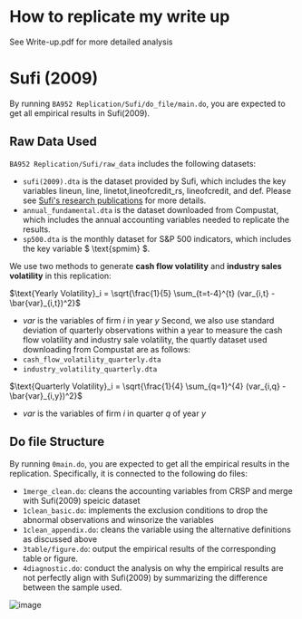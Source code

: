 # How to replicate my write up 
See Write-up.pdf for more detailed analysis
# Sufi (2009)  

By running `BA952 Replication/Sufi/do_file/main.do`, you are expected to get all empirical results in Sufi(2009).

## Raw Data Used

`BA952 Replication/Sufi/raw_data` includes the following datasets:

- `sufi(2009).dta` is the dataset provided by Sufi, which includes the key variables lineun, line, linetot,lineofcredit_rs, lineofcredit, and def. Please see [Sufi's research publications](https://faculty.chicagobooth.edu/amir-sufi/research/refereed-publications) for more details.
- `annual_fundamental.dta` is the dataset downloaded from Compustat, which includes the annual accounting variables needed to replicate the results.
- `sp500.dta` is the monthly dataset for S&P 500 indicators, which includes the key variable $ \text{spmim} $.

We use two methods to generate **cash flow volatility** and **industry sales volatility** in this replication:

$`\text{Yearly Volatility}_i = \sqrt{\frac{1}{5} \sum_{t=t-4}^{t} (var_{i,t} - \bar{var}_{i,t})^2}`$
- $`var`$ is the variables of firm $`i`$ in year $`y`$
Second, we also use standard deviation of quarterly observations within a year to measure the cash flow volatility and industry sale volatility, the quartly dataset used downloading from Compustat are as follows:
- `cash_flow_volatility_quarterly.dta`
- `industry_volatility_quarterly.dta`

$`\text{Quarterly Volatility}_i = \sqrt{\frac{1}{4} \sum_{q=1}^{4} (var_{i,q} - \bar{var}_{i,y})^2}`$
- $`var`$ is the variables of firm $`i`$ in quarter $`q`$ of year $`y`$

## Do file Structure

By running `0main.do`, you are expected to get all the empirical results in the replication. Specifically, it is connected to the following do files:
- `1merge_clean.do`: cleans the accounting variables from CRSP and merge with Sufi(2009) speicic dataset
- `1clean_basic.do`: implements the exclusion conditions to drop the abnormal observations and winsorize the variables
- `1clean_appendix.do`: cleans the variable using the alternative definitions as discussed above
- `3table/figure.do`: output the empirical results of the corresponding table or figure.
- `4diagnostic.do`: conduct the analysis on why the empirical results are not perfectly align with Sufi(2009) by summarizing the difference between the sample used.

![image](https://github.com/user-attachments/assets/880dcbe1-c2dc-4f4f-b03e-1d0da5ca40b0)



